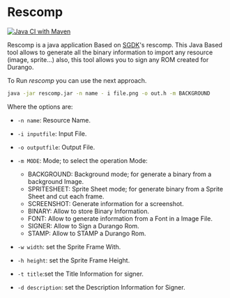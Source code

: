 # Rescomp

[![Java CI with Maven](https://github.com/durangoretro/rescomp/actions/workflows/maven.yml/badge.svg)](https://github.com/durangoretro/rescomp/actions/workflows/maven.yml)

Rescomp is a java application Based on [SGDK](https://github.com/Stephane-D/SGDK)'s rescomp. This Java Based tool allows to generate all the binary information to import any resource (image, sprite...) also, this tool allows you to sign any ROM created for Durango.

To Run _rescomp_ you can use the next approach.

```bash
java -jar rescomp.jar -n name - i file.png -o out.h -m BACKGROUND
```

Where the options are:

* ```-n name```: Resource Name.
* ```-i inputfile```: Input File.
* ```-o outputfile```: Output File.
* ```-m MODE```: Mode; to select the operation Mode:

    * BACKGROUND: Background mode; for generate a binary from a background Image.
    * SPRITESHEET: Sprite Sheet mode; for generate binary from a Sprite Sheet and cut each frame.
    * SCREENSHOT: Generate information for a screenshot.
    * BINARY: Allow to store Binary Information.
    * FONT: Allow to generate information from a Font in a Image File.
    * SIGNER: Allow to Sign a Durango Rom.
    * STAMP: Allow to STAMP a Durango Rom.
    
* ```-w width```: set the Sprite Frame With.
* ```-h height```: set the Sprite Frame Height.
* ```-t title```:set the Title Information for signer.
* ```-d description```: set the Description Information for Signer.
